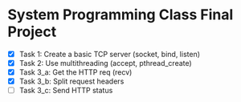 # System Programming Class Final Project

- [x] Task 1: Create a basic TCP server (socket, bind, listen)  
- [x] Task 2: Use multithreading (accept, pthread_create)
- [x] Task 3_a: Get the HTTP req (recv)
- [x] Task 3_b: Split request headers
- [ ] Task 3_c: Send HTTP status